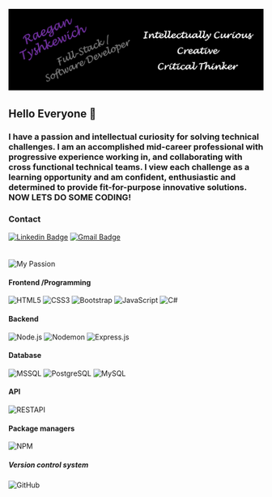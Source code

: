 
![GithubBanner](GithubBanner.png)


## Hello Everyone 👋

### I have a passion and intellectual curiosity for solving technical challenges. I am an accomplished mid-career professional with progressive experience working in, and collaborating with cross functional technical teams. I view each challenge as a learning opportunity and am confident, enthusiastic and determined to provide fit-for-purpose innovative solutions.<br/> NOW LETS DO SOME CODING!

### Contact 

[![Linkedin Badge](https://img.shields.io/badge/-Raegan.Tysh-blue?style=flat-square&logo=Linkedin&logoColor=white&link=https://www.linkedin.com/in/raegantyshkewichpgeol/)](https://www.linkedin.com/in/raegantyshkewichpgeol/)
[![Gmail Badge](https://img.shields.io/badge/-Raegan.Tysh@gmail.com-c14438?style=flat-square&logo=Gmail&logoColor=white&link=mailto:acvjetan@gmail.com)](mailto:raegan.tysh@gmail.com)
<br/><br/>

#### 
![My Passion](https://img.shields.io/badge/MY%20PASSION-CODING-purple)

#### Frontend /Programming

![HTML5](https://img.shields.io/badge/-HTML5-000000?style=flat&logo=HTML5)
![CSS3](https://img.shields.io/badge/-CSS3-000000?style=flat&logo=CSS3&logoColor=1572B6)
![Bootstrap](https://img.shields.io/badge/-Bootstrap-000000?style=flat&logo=Bootstrap&logoColor=563D7C)
![JavaScript](https://img.shields.io/badge/-JavaScript-000000?style=flat&logo=javascript)
![C#](https://img.shields.io/badge/Programming-C%23-black)
<!--![React](https://img.shields.io/badge/-React-000000?style=flat&logo=React&logoColor=61DAFB)-->
<!--![Angular](https://img.shields.io/badge/-Angular-000000?style=flat&logo=Angular&logoColor=DD0031)-->

#### Backend

![Node.js](https://img.shields.io/badge/-Node.js-000000?style=flat&logo=Node.js&logoColor=339933)
![Nodemon](https://img.shields.io/badge/-Nodemon-000000?style=flat&logo=Nodemon&logoColor=76D04B)
![Express.js](https://img.shields.io/badge/-Express.js-000000?style=flat&logo=Express.js&logoColor=76D04B)

#### Database

![MSSQL](https://img.shields.io/badge/-MSSQL-000000?style=flat&logo=MSSQL&logoColor=CC2927)
![PostgreSQL](https://img.shields.io/badge/-PostgreSQL-000000?style=flat&logo=PostgreSQL&logoColor=336791)
![MySQL](https://img.shields.io/badge/-MySQL-000000?style=flat&logo=MySQL&logoColor=4479A1)


#### API

![RESTAPI](https://img.shields.io/badge/-RESTAPI-000000?style=flat&logo=RESTAPI&logoColor=336791)


#### Package managers

![NPM](https://img.shields.io/badge/-NPM-000000?style=flat&logo=NPM&logoColor=CB3837)

##### Version control system

![GitHub](https://img.shields.io/badge/-GitHub-606060?style=flat&logo=GitHub&logoColor=181717)




<!--
**RaeganTysh/RaeganTysh** is a ✨ _special_ ✨ repository because its `README.md` (this file) appears on your GitHub profile.

Here are some ideas to get you started:

- 🔭 I’m currently working on ...
- 🌱 I’m currently learning ...
- 👯 I’m looking to collaborate on ...
- 🤔 I’m looking for help with ...
- 💬 Ask me about ...
- 📫 How to reach me: ...
- 😄 Pronouns: ...
- ⚡ Fun fact: ...
-->
